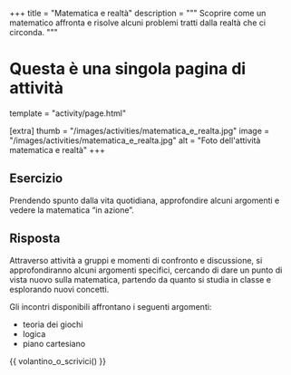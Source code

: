 +++
title = "Matematica e realtà"
description = """
    Scoprire come un matematico affronta e risolve
    alcuni problemi tratti dalla realtà che ci circonda.
"""

# Questa è una singola pagina di attività
template = "activity/page.html"

[extra]
thumb = "/images/activities/matematica_e_realta.jpg"
image = "/images/activities/matematica_e_realta.jpg"
alt = "Foto dell'attività matematica e realtà"
+++

## Esercizio 

Prendendo spunto dalla vita quotidiana, approfondire alcuni argomenti e vedere la matematica “in azione”.</p>

## Risposta

Attraverso attività a gruppi e momenti di confronto e discussione,
si approfondiranno alcuni argomenti specifici, cercando di dare un punto di
vista nuovo sulla matematica, partendo da quanto si studia in classe e
esplorando nuovi concetti.

Gli incontri disponibili affrontano i seguenti argomenti:

 - teoria dei giochi
 - logica
 - piano cartesiano

{{ volantino_o_scrivici() }}
